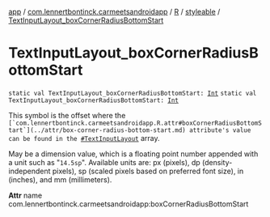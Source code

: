 [app](../../../index.md) / [com.lennertbontinck.carmeetsandroidapp](../../index.md) / [R](../index.md) / [styleable](index.md) / [TextInputLayout_boxCornerRadiusBottomStart](./-text-input-layout_box-corner-radius-bottom-start.md)

# TextInputLayout_boxCornerRadiusBottomStart

`static val TextInputLayout_boxCornerRadiusBottomStart: `[`Int`](https://kotlinlang.org/api/latest/jvm/stdlib/kotlin/-int/index.html)
`static val TextInputLayout_boxCornerRadiusBottomStart: `[`Int`](https://kotlinlang.org/api/latest/jvm/stdlib/kotlin/-int/index.html)

This symbol is the offset where the ``[`com.lennertbontinck.carmeetsandroidapp.R.attr#boxCornerRadiusBottomStart`](../attr/box-corner-radius-bottom-start.md) attribute's value can be found in the ``[`#TextInputLayout`](-text-input-layout.md) array.

May be a dimension value, which is a floating point number appended with a unit such as "`14.5sp`". Available units are: px (pixels), dp (density-independent pixels), sp (scaled pixels based on preferred font size), in (inches), and mm (millimeters).

**Attr**
name com.lennertbontinck.carmeetsandroidapp:boxCornerRadiusBottomStart

